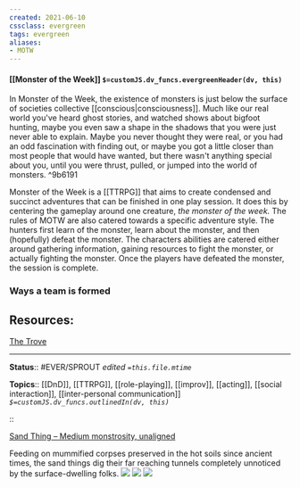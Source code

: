 ```yaml
---
created: 2021-06-10
cssclass: evergreen
tags: evergreen
aliases:
- MOTW
---
```




#### [[Monster of the Week]] `$=customJS.dv_funcs.evergreenHeader(dv, this)`

In Monster of the Week, the existence of monsters is just below the surface of societies collective [[conscious|consciousness]]. Much like our real world you've heard ghost stories, and watched shows about bigfoot hunting, maybe you even saw a shape in the shadows that you were just never able to explain. Maybe you never thought they were real, or you had an odd fascination with finding out, or maybe you got a little closer than most people that would have wanted, but there wasn't anything special about you, until you were thrust, pulled, or jumped into the world of monsters. ^9b6191

Monster of the Week is a [[TTRPG]] that aims to create condensed and succinct adventures that can be finished in one play session. It does this by centering the gameplay around one creature, *the monster of the week.* The rules of MOTW are also catered towards a specific adventure style. The hunters first learn of the monster, learn about the monster, and then (hopefully) defeat the monster. The characters abilities are catered either around gathering information, gaining resources to fight the monster, or actually fighting the monster. Once the players have defeated the monster, the session is complete.

### Ways a team is formed 

## Resources:
[The Trove](https://thetrove.is/reader.html?file=https%3A%2F%2Fthetrove.is%2FBooks%2FMonster%2520of%2520the%2520Week%2520%2528PbtA%2529%2520%255Bmulti%255D%2FMonster%2520of%2520the%2520Week%2520%2528revised%2529%2FPlaybooks%2FMotW%2520-%2520The%2520Hard%2520Case%2520%2528Revised%2529.pdf)


---

**Status**:: #EVER/SPROUT 
*edited `=this.file.mtime`*

**Topics**:: [[DnD]], [[TTRPG]], [[role-playing]], [[improv]], [[acting]], [[social interaction]], [[inter-personal communication]]
*`$=customJS.dv_funcs.outlinedIn(dv, this)`*

::

[Sand Thing – Medium monstrosity, unaligned](https://twitter.com/fluffy_folio/status/1442843735008624654)

Feeding on mummified corpses preserved in the hot soils since ancient times, the sand things dig their far reaching tunnels completely unnoticed by the surface-dwelling folks.
![](https://pbs.twimg.com/media/FAYCqLgXoAcOODE?format=jpg&name=medium)
![](https://pbs.twimg.com/media/FAYCqMHXsAQWFhw?format=jpg&name=medium)
![](https://pbs.twimg.com/media/FAYCqMTXEAoAsjy?format=jpg&name=medium)